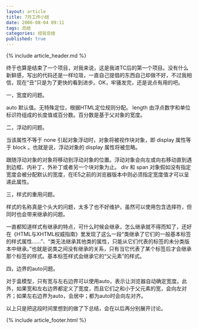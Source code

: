 ```yaml
---
layout: article
title: 7月工作小结
date: 2006-08-04 09:11
tags: 总结
categories: 经验总结
published: true
---
```


{% include  article_header.md %}

终于也算是结束了一个项目，对我来说，这是我进TC后的第一个项目。没有什么新鲜感，写出的代码还是一样垃圾，一直自己提倡的东西自己却做不好，不过我相信，现在“丑”只是为了更快的看到进步。OK，牢骚发完，还是说点有用的吧。

一，宽度的问题。

auto 默认值。无特殊定位，根据HTML定位规则分配。 length 由浮点数字和单位标识符组成的长度值或百分数。百分数是基于父对象的宽度。

二，浮动的问题。

当该属性不等于 none 引起对象浮动时，对象将被视作块对象，即 display 属性等于 block 。也就是说，浮动对象的 display 属性将被忽略。

跟随浮动对象的对象将移动到浮动对象的位置。浮动对象会向左或向右移动直到遇到边框、内补丁、外补丁或者另一个块对象为止。 div 和 span 对象假如没有指定宽度会被分配默认的宽度，在IE5之前的浏览器版本中则必须指定宽度值才可以呈递此属性。

三，样式的重用问题。

样式的名称真是个头大的问题，太多了也不好维护，虽然可以使用包含选择符，但同时也会带来继承的问题。

一直都知道样式有继承的特点，可什么时候会继承，怎么继承就不得而知了，还好在《HTML与XHTML权威指南》里发现了这么一段“类继承了它们的一般基本标签的样式属性……”、“类无法继承其他类的属性，只能从它们代表的标签的未分类版本中继承。”也就是说类之间没有继承的关系，只有当它代表了某个标签后才会继承那个标签的样式。基本标签样式会继承它的“父元素”的样式。

四，边界的auto问题。

对于盒模型，只有宽与左右边界可以使用auto，表示让浏览器自动确定宽度。此外，如果宽和左右边界都定义了宽度，而且它们之和小于父元素的宽，会向左对齐；如果左右边界为auto，会居中；都为auto时会向左对齐。

以上只是把这段时间里想到的做了下总结，会在以后再分别展开讨论。

{% include  article_footer.html %}
